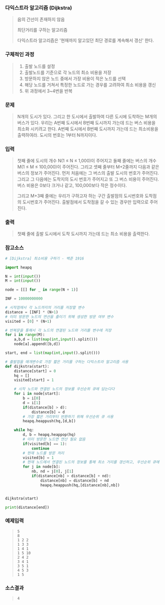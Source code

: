 ### 다익스트라 알고리즘 (Dijkstra)

> 음의 간선이 존재하지 않음
>
> 최단거리를 구하는 알고리즘
>
> 다익스트라 알고리즘은 '현재까지 알고있던 최단 경로를 계속해서 갱신' 한다.

### 구체적인 과정

> 1. 출발 노드를 설정
> 2. 출발노드를 기준으로 각 노드의 최소 비용을 저장
> 3. 방문하지 않은 노드 중에서 가장 비용이 적은 노드를 선택
> 4. 해당 노드를 거쳐서 특정한 노드로 가는 경우를 고려하여 최소 비용을 갱신
> 5. 위 과정에서 3~4번을 반복



### 문제

> N개의 도시가 있다. 그리고 한 도시에서 출발하여 다른 도시에 도착하는 M개의 버스가 있다. 우리는 A번째 도시에서 B번째 도시까지 가는데 드는 버스 비용을 최소화 시키려고 한다. A번째 도시에서 B번째 도시까지 가는데 드는 최소비용을 출력하여라. 도시의 번호는 1부터 N까지이다.

### 입력

> 첫째 줄에 도시의 개수 N(1 ≤ N ≤ 1,000)이 주어지고 둘째 줄에는 버스의 개수 M(1 ≤ M ≤ 100,000)이 주어진다. 그리고 셋째 줄부터 M+2줄까지 다음과 같은 버스의 정보가 주어진다. 먼저 처음에는 그 버스의 출발 도시의 번호가 주어진다. 그리고 그 다음에는 도착지의 도시 번호가 주어지고 또 그 버스 비용이 주어진다. 버스 비용은 0보다 크거나 같고, 100,000보다 작은 정수이다.
>
> 그리고 M+3째 줄에는 우리가 구하고자 하는 구간 출발점의 도시번호와 도착점의 도시번호가 주어진다. 출발점에서 도착점을 갈 수 있는 경우만 입력으로 주어진다.

### 출력

> 첫째 줄에 출발 도시에서 도착 도시까지 가는데 드는 최소 비용을 출력한다.



### 참고소스

```python
# [Dijkstra] 최소비용 구하기 - 백준 1916

import heapq

N = int(input())
M = int(input())

node = [[] for _ in range(N + 1)]

INF = 10000000000

# 시작점에서 각 노드까지의 거리를 저장할 변수
distance = [INF] * (N+1)
# 이미 방문한 노드의 연산을 줄이기 위해 생성한 방문 여부 변수
visited = [0] * (N+1)

# 반복문을 통해서 각 노드의 연결된 노드와 거리를 변수에 저장
for i in range(M):
    a,b,d = list(map(int,input().split()))
    node[a].append([b,d])

start, end = list(map(int,input().split()))

# 출발점을 매개변수로 가장 짧은 거리를 구하는 다익스트라 알고리즘 사용
def dijkstra(start):
    distance[start] = 0
    hq = []
    visited[start] = 1

    # 시작 노드와 연결된 노드의 정보를 우선순위 큐에 담는다다
    for i in node[start]:
        b = i[0]
        d = i[1]
        if(distance[b] > d):
            distance[b] = d
        # 가장 짧은 거리부터 반환하기 위해 우선순위 큐 사용
        heapq.heappush(hq,[d,b])

    while hq:
        d, b = heapq.heappop(hq)
        # 이미 방문한 노드면 연산 필요 없음
        if(visited[b] == 1):
            continue
        # 현재 노드를 방문 처리
        visited[b] = 1
        # 현재 노드에서 연결된 노드의 정보를 통해 최소 거리를 갱신하고, 우선순위 큐에 담는
        for j in node[b]:
            nb, nd = j[0], j[1]
            if(distance[nb] > distance[b] + nd):
                distance[nb] = distance[b] + nd
                heapq.heappush(hq,[distance[nb],nb])


dijkstra(start)

print(distance[end])
```

### 예제입력

> ```
> 5
> 8
> 1 2 2
> 1 3 3
> 1 4 1
> 1 5 10
> 2 4 2
> 3 4 1
> 3 5 1
> 4 5 3
> 1 5
> ```

### 소스결과

> ```
> 4
> ```

